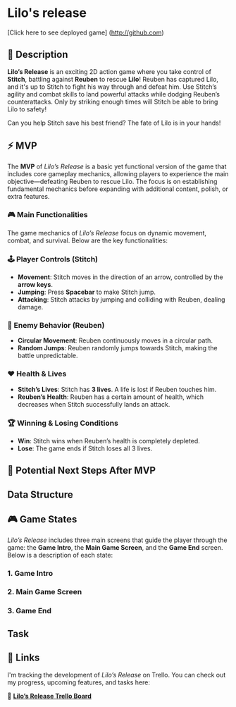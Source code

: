 # Lilo's release

[Click here to see deployed game] (http://github.com)

## 📜 Description

**Lilo’s Release** is an exciting 2D action game where you take control of **Stitch**, battling against **Reuben** to rescue **Lilo**! Reuben has captured Lilo, and it's up to Stitch to fight his way through and defeat him. Use Stitch’s agility and combat skills to land powerful attacks while dodging Reuben’s counterattacks. Only by striking enough times will Stitch be able to bring Lilo to safety!

Can you help Stitch save his best friend? The fate of Lilo is in your hands!

## ⚡ MVP

The **MVP** of _Lilo’s Release_ is a basic yet functional version of the game that includes core gameplay mechanics, allowing players to experience the main objective—defeating Reuben to rescue Lilo. The focus is on establishing fundamental mechanics before expanding with additional content, polish, or extra features.

### 🎮 Main Functionalities

The game mechanics of _Lilo’s Release_ focus on dynamic movement, combat, and survival. Below are the key functionalities:

### 🕹️ Player Controls (Stitch)

- **Movement**: Stitch moves in the direction of an arrow, controlled by the **arrow keys**.
- **Jumping**: Press **Spacebar** to make Stitch jump.
- **Attacking**: Stitch attacks by jumping and colliding with Reuben, dealing damage.

### 🤖 Enemy Behavior (Reuben)

- **Circular Movement**: Reuben continuously moves in a circular path.
- **Random Jumps**: Reuben randomly jumps towards Stitch, making the battle unpredictable.

### ❤️ Health & Lives

- **Stitch’s Lives**: Stitch has **3 lives**. A life is lost if Reuben touches him.
- **Reuben’s Health**: Reuben has a certain amount of health, which decreases when Stitch successfully lands an attack.

### 🏆 Winning & Losing Conditions

- **Win**: Stitch wins when Reuben’s health is completely depleted.
- **Lose**: The game ends if Stitch loses all 3 lives.

## 🚀 Potential Next Steps After MVP

## Data Structure

## 🎮 Game States

_Lilo’s Release_ includes three main screens that guide the player through the game: the **Game Intro**, the **Main Game Screen**, and the **Game End** screen. Below is a description of each state:

### 1. **Game Intro**

### 2. **Main Game Screen**

### 3. **Game End**

## Task

## 📌 Links

I'm tracking the development of _Lilo’s Release_ on Trello. You can check out my progress, upcoming features, and tasks here:

🔗 **[Lilo’s Release Trello Board](https://trello.com/b/wsbev5ND/my-kanban-board)**
